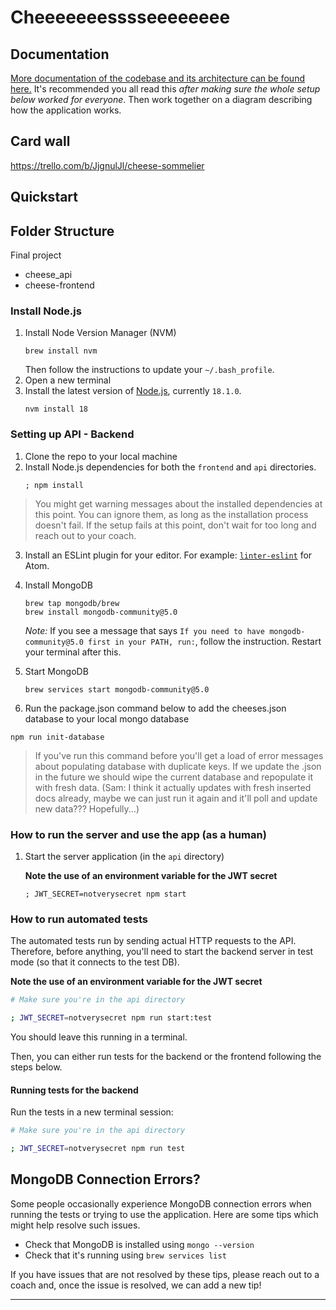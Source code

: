 # Cheeeeeeesssseeeeeeee

## Documentation

[More documentation of the codebase and its architecture can be found here.](./DOCUMENTATION.md) It's recommended you all read this _after making sure the whole setup below worked for everyone_. Then work together on a diagram describing how the application works.

## Card wall

https://trello.com/b/JjgnulJl/cheese-sommelier

## Quickstart

## Folder Structure

Final project
   - cheese_api
   - cheese-frontend

### Install Node.js

1. Install Node Version Manager (NVM)
    ```
    brew install nvm
    ```
    Then follow the instructions to update your `~/.bash_profile`.
2. Open a new terminal
3. Install the latest version of [Node.js](https://nodejs.org/en/), currently `18.1.0`.
    ```
    nvm install 18
    ```

### Setting up API - Backend

1. Clone the repo to your local machine
2. Install Node.js dependencies for both the `frontend` and `api` directories.
    ```
    ; npm install
    ```

> You might get warning messages about the installed dependencies at this point. You can ignore them, as long as the installation process doesn't fail. If the setup fails at this point, don't wait for too long and reach out to your coach.

3. Install an ESLint plugin for your editor. For example: [`linter-eslint`](https://github.com/AtomLinter/linter-eslint) for Atom.
4. Install MongoDB
    ```
    brew tap mongodb/brew
    brew install mongodb-community@5.0
    ```
    _Note:_ If you see a message that says `If you need to have mongodb-community@5.0 first in your PATH, run:`, follow the instruction. Restart your terminal after this.
5. Start MongoDB

    ```
    brew services start mongodb-community@5.0
    ```

6. Run the package.json command below to add the cheeses.json database to your local mongo database

```
npm run init-database
```

> If you've run this command before you'll get a load of error messages about populating database with duplicate keys. If we update the .json in the future we should wipe the current database and repopulate it with fresh data. (Sam: I think it actually updates with fresh inserted docs already, maybe we can just run it again and it'll poll and update new data??? Hopefully...)

### How to run the server and use the app (as a human)

1. Start the server application (in the `api` directory)

    **Note the use of an environment variable for the JWT secret**

    ```
    ; JWT_SECRET=notverysecret npm start
    ```

### How to run automated tests

The automated tests run by sending actual HTTP requests to the API. Therefore, before anything, you'll need to start the backend server in test mode (so that it connects to the test DB).

**Note the use of an environment variable for the JWT secret**

```bash
# Make sure you're in the api directory

; JWT_SECRET=notverysecret npm run start:test
```

You should leave this running in a terminal.

Then, you can either run tests for the backend or the frontend following the steps below.

#### Running tests for the backend

Run the tests in a new terminal session:

```bash
# Make sure you're in the api directory

; JWT_SECRET=notverysecret npm run test
```

## MongoDB Connection Errors?

Some people occasionally experience MongoDB connection errors when running the tests or trying to use the application. Here are some tips which might help resolve such issues.

-   Check that MongoDB is installed using `mongo --version`
-   Check that it's running using `brew services list`

If you have issues that are not resolved by these tips, please reach out to a coach and, once the issue is resolved, we can add a new tip!

<!-- BEGIN GENERATED SECTION DO NOT EDIT -->

---


<!-- END GENERATED SECTION DO NOT EDIT -->
